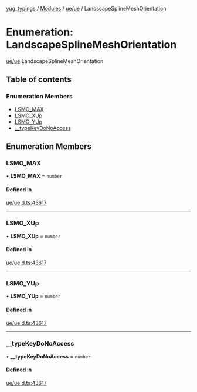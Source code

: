 [yug_typings](../README.md) / [Modules](../modules.md) / [ue/ue](../modules/ue_ue.md) / LandscapeSplineMeshOrientation

# Enumeration: LandscapeSplineMeshOrientation

[ue/ue](../modules/ue_ue.md).LandscapeSplineMeshOrientation

## Table of contents

### Enumeration Members

- [LSMO\_MAX](ue_ue.LandscapeSplineMeshOrientation.md#lsmo_max)
- [LSMO\_XUp](ue_ue.LandscapeSplineMeshOrientation.md#lsmo_xup)
- [LSMO\_YUp](ue_ue.LandscapeSplineMeshOrientation.md#lsmo_yup)
- [\_\_typeKeyDoNoAccess](ue_ue.LandscapeSplineMeshOrientation.md#__typekeydonoaccess)

## Enumeration Members

### LSMO\_MAX

• **LSMO\_MAX** = `number`

#### Defined in

[ue/ue.d.ts:43617](https://github.com/YugMetaverse/yug_typings/blob/b7d9b19/ue/ue.d.ts#L43617)

___

### LSMO\_XUp

• **LSMO\_XUp** = `number`

#### Defined in

[ue/ue.d.ts:43617](https://github.com/YugMetaverse/yug_typings/blob/b7d9b19/ue/ue.d.ts#L43617)

___

### LSMO\_YUp

• **LSMO\_YUp** = `number`

#### Defined in

[ue/ue.d.ts:43617](https://github.com/YugMetaverse/yug_typings/blob/b7d9b19/ue/ue.d.ts#L43617)

___

### \_\_typeKeyDoNoAccess

• **\_\_typeKeyDoNoAccess** = `number`

#### Defined in

[ue/ue.d.ts:43617](https://github.com/YugMetaverse/yug_typings/blob/b7d9b19/ue/ue.d.ts#L43617)
